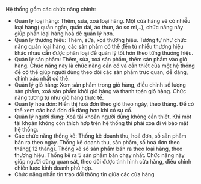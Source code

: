 Hệ thống gồm các chức năng chính:
- Quản lý loại hàng: Thêm, sửa, xoá loại hàng. Một cửa hàng sẽ có nhiều loại hàng( quần ngắn, quần dài, áo thun, áo sơ mi,..), chức năng này giúp phân loại hàng hoá dễ quản lý hơn.
- Quản lý thương hiệu: Thêm, sửa, xoá thương hiệu. Tương tự như chức năng quản loại hàng, các sản phẩm có thể đến từ nhiều thương hiệu khác nhau cần được phân loại để quản lý tốt hơn theo từng thương hiệu.
- Quản lý sản phẩm: Thêm, sửa, xoá sản phẩm, thêm sản phẩm vào giỏ hàng. Chức năng này là chức năng cần có và cần thiết của một hệ thống để có thể giúp người dùng theo dõi các sản phẩm trực quan, dễ dàng, chính xác nhất có thể.
- Quản lý giỏ hàng: Xem sản phẩm trong giỏ hàng, điều chỉnh số lượng sản phẩm, xoá sản phẩm khỏi giỏ hàng và thanh toán giỏ hàng. Chức năng tương tự như giỏ hàng thực tế.
- Quản lý hoá đơn: Hiển thị hoá đơn theo giỏ theo ngày, theo tháng. Để có thể xem các hoá đơn dễ dàng hơn khi có sự cố.
- Quản lý người dùng: Xoá tài khoản người dùng không cần thiết. Khi một tài khoản không còn thích hợp trên hệ thống thì phải xóa đi vì bảo mật hệ thống.
- Các chức năng thống kê: Thống kê doanh thu, hoá đơn, số sản phẩm bán ra theo ngày. Thống kê doanh thu, sản phẩm, số hoá đơn theo tháng( 12 tháng). Thống kê số sản phẩm bán ra theo loại hàng, theo thương hiệu. Thống kê ra 5 sản phẩm bán chạy nhất. Chức năng này giúp người dùng quan sát, theo dõi được tình hình cửa hàng, điều chỉnh chiến lược kinh doanh phù hợp.
- Chức năng nhắn tin trao đổi thông tin giữa các cửa hàng
 
 
